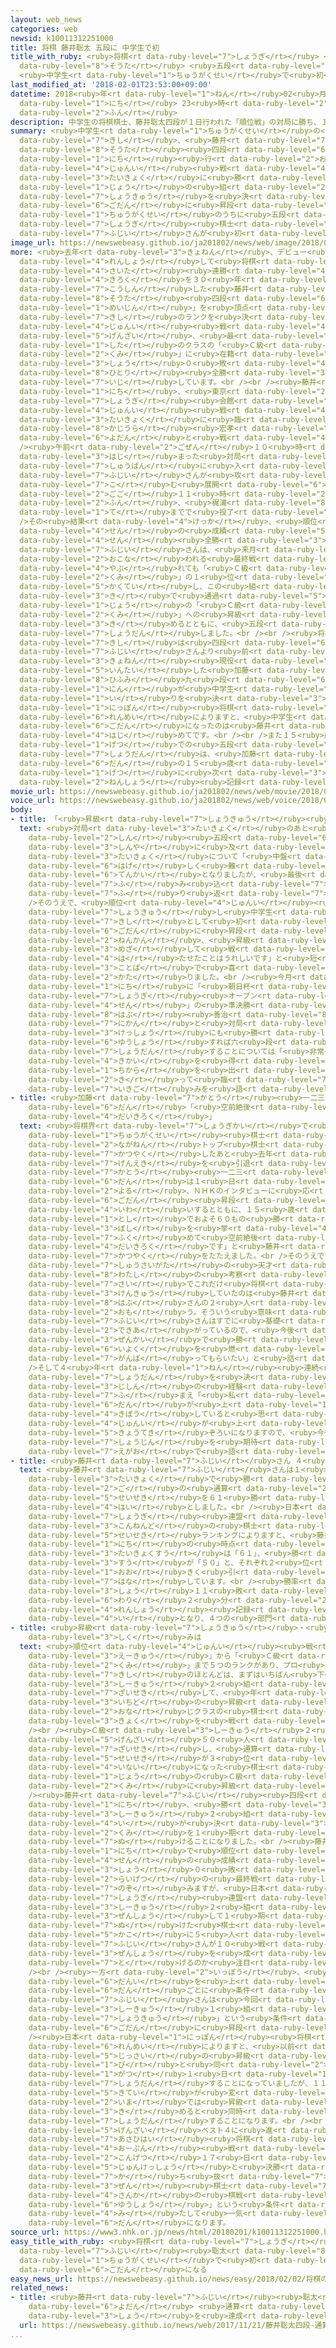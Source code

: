 ```yaml
---
layout: web_news
categories: web
newsid: k10011312251000
title: 将棋 藤井聡太 五段に 中学生で初
title_with_ruby: <ruby>将棋<rt data-ruby-level="7">しょうぎ</rt></ruby> <ruby>藤井<rt data-ruby-level="7">ふじい</rt></ruby><ruby>聡太<rt
  data-ruby-level="8">そうた</rt></ruby> <ruby>五段<rt data-ruby-level="6">ごだん</rt></ruby>に
  <ruby>中学生<rt data-ruby-level="1">ちゅうがくせい</rt></ruby>で<ruby>初<rt data-ruby-level="4">はつ</rt></ruby>
last_modified_at: '2018-02-01T23:53:00+09:00'
datetime: 2018<ruby>年<rt data-ruby-level="1">ねん</rt></ruby>02<ruby>月<rt data-ruby-level="1">がつ</rt></ruby>01<ruby>日<rt
  data-ruby-level="1">にち</rt></ruby> 23<ruby>時<rt data-ruby-level="2">じ</rt></ruby>53<ruby>分<rt
  data-ruby-level="2">ふん</rt></ruby>
description: 中学生の将棋棋士、藤井聡太四段が１日行われた「順位戦」の対局に勝ち、１つ上の組への昇級を決めるとともに五段に昇段しました。中学生のうちに五段になった将棋棋士は藤井さんが初めてです。
summary: <ruby>中学生<rt data-ruby-level="1">ちゅうがくせい</rt></ruby>の<ruby>将棋<rt data-ruby-level="7">しょうぎ</rt></ruby><ruby>棋士<rt
  data-ruby-level="7">きし</rt></ruby>、<ruby>藤井<rt data-ruby-level="7">ふじい</rt></ruby><ruby>聡太<rt
  data-ruby-level="8">そうた</rt></ruby><ruby>四段<rt data-ruby-level="6">よだん</rt></ruby>が１<ruby>日<rt
  data-ruby-level="1">にち</rt></ruby><ruby>行<rt data-ruby-level="2">おこな</rt></ruby>われた「<ruby>順位<rt
  data-ruby-level="4">じゅんい</rt></ruby><ruby>戦<rt data-ruby-level="4">せん</rt></ruby>」の<ruby>対局<rt
  data-ruby-level="3">たいきょく</rt></ruby>に<ruby>勝<rt data-ruby-level="3">か</rt></ruby>ち、１つ<ruby>上<rt
  data-ruby-level="1">じょう</rt></ruby>の<ruby>組<rt data-ruby-level="2">くみ</rt></ruby>への<ruby>昇級<rt
  data-ruby-level="7">しょうきゅう</rt></ruby>を<ruby>決<rt data-ruby-level="3">き</rt></ruby>めるとともに<ruby>五段<rt
  data-ruby-level="6">ごだん</rt></ruby>に<ruby>昇段<rt data-ruby-level="7">しょうだん</rt></ruby>しました。<ruby>中学生<rt
  data-ruby-level="1">ちゅうがくせい</rt></ruby>のうちに<ruby>五段<rt data-ruby-level="6">ごだん</rt></ruby>になった<ruby>将棋<rt
  data-ruby-level="7">しょうぎ</rt></ruby><ruby>棋士<rt data-ruby-level="7">きし</rt></ruby>は<ruby>藤井<rt
  data-ruby-level="7">ふじい</rt></ruby>さんが<ruby>初<rt data-ruby-level="4">はじ</rt></ruby>めてです。
image_url: https://newswebeasy.github.io/ja201802/news/web/image/2018/02/01/K10011312251_1802020515_1802020516_01_03.jpg
more: <ruby>去年<rt data-ruby-level="3">きょねん</rt></ruby>、デビュー<ruby>戦<rt data-ruby-level="4">せん</rt></ruby>から２９<ruby>連勝<rt
  data-ruby-level="4">れんしょう</rt></ruby>して<ruby>将棋<rt data-ruby-level="7">しょうぎ</rt></ruby>の<ruby>最多<rt
  data-ruby-level="4">さいた</rt></ruby><ruby>連勝<rt data-ruby-level="4">れんしょう</rt></ruby><ruby>記録<rt
  data-ruby-level="4">きろく</rt></ruby>を３０<ruby>年<rt data-ruby-level="1">ねん</rt></ruby>ぶりに<ruby>更新<rt
  data-ruby-level="7">こうしん</rt></ruby>した<ruby>藤井<rt data-ruby-level="7">ふじい</rt></ruby><ruby>聡太<rt
  data-ruby-level="8">そうた</rt></ruby><ruby>四段<rt data-ruby-level="6">よだん</rt></ruby>は、「<ruby>名人<rt
  data-ruby-level="1">めいじん</rt></ruby>」を<ruby>頂点<rt data-ruby-level="6">ちょうてん</rt></ruby>とする<ruby>棋士<rt
  data-ruby-level="7">きし</rt></ruby>のランクを<ruby>決<rt data-ruby-level="3">き</rt></ruby>める「<ruby>順位<rt
  data-ruby-level="4">じゅんい</rt></ruby><ruby>戦<rt data-ruby-level="4">せん</rt></ruby>」で、<ruby>現在<rt
  data-ruby-level="5">げんざい</rt></ruby>、<ruby>最<rt data-ruby-level="4">もっと</rt></ruby>も<ruby>下<rt
  data-ruby-level="1">した</rt></ruby>のクラスの「<ruby>Ｃ級<rt data-ruby-level="3">しーきゅう</rt></ruby>２<ruby>組<rt
  data-ruby-level="2">くみ</rt></ruby>」に<ruby>在籍<rt data-ruby-level="7">ざいせき</rt></ruby>し、これまでに８<ruby>勝<rt
  data-ruby-level="3">しょう</rt></ruby>０<ruby>敗<rt data-ruby-level="4">はい</rt></ruby>と、ただ<ruby>一人<rt
  data-ruby-level="8">ひとり</rt></ruby><ruby>全勝<rt data-ruby-level="3">ぜんしょう</rt></ruby>を<ruby>維持<rt
  data-ruby-level="7">いじ</rt></ruby>しています。<br /><br /><ruby>藤井<rt data-ruby-level="7">ふじい</rt></ruby>さんは１<ruby>日<rt
  data-ruby-level="1">にち</rt></ruby>、<ruby>東京<rt data-ruby-level="2">とうきょう</rt></ruby>の<ruby>将棋<rt
  data-ruby-level="7">しょうぎ</rt></ruby><ruby>会館<rt data-ruby-level="3">かいかん</rt></ruby>でその<ruby>順位<rt
  data-ruby-level="4">じゅんい</rt></ruby><ruby>戦<rt data-ruby-level="4">せん</rt></ruby>の<ruby>対局<rt
  data-ruby-level="3">たいきょく</rt></ruby>に<ruby>臨<rt data-ruby-level="7">のぞ</rt></ruby>み、<ruby>梶浦<rt
  data-ruby-level="8">かじうら</rt></ruby><ruby>宏孝<rt data-ruby-level="8">ひろたか</rt></ruby><ruby>四段<rt
  data-ruby-level="6">よだん</rt></ruby>と<ruby>戦<rt data-ruby-level="4">たたか</rt></ruby>いました。<br
  /><ruby>午前<rt data-ruby-level="2">ごぜん</rt></ruby>１０<ruby>時<rt data-ruby-level="2">じ</rt></ruby>に<ruby>始<rt
  data-ruby-level="3">はじ</rt></ruby>まった<ruby>対局<rt data-ruby-level="3">たいきょく</rt></ruby>は<ruby>終盤<rt
  data-ruby-level="7">しゅうばん</rt></ruby>に<ruby>入<rt data-ruby-level="1">はい</rt></ruby>って<ruby>藤井<rt
  data-ruby-level="7">ふじい</rt></ruby>さんが<ruby>攻<rt data-ruby-level="7">せ</rt></ruby>め<ruby>込<rt
  data-ruby-level="7">こ</rt></ruby>む<ruby>展開<rt data-ruby-level="6">てんかい</rt></ruby>となり、<ruby>午後<rt
  data-ruby-level="2">ごご</rt></ruby>１１<ruby>時<rt data-ruby-level="2">じ</rt></ruby>５<ruby>分<rt
  data-ruby-level="2">ふん</rt></ruby>、<ruby>梶浦<rt data-ruby-level="8">かじうら</rt></ruby>さんが１１４<ruby>手<rt
  data-ruby-level="1">て</rt></ruby>までで<ruby>投了<rt data-ruby-level="7">とうりょう</rt></ruby>しました。<br
  />その<ruby>結果<rt data-ruby-level="4">けっか</rt></ruby>、<ruby>順位<rt data-ruby-level="4">じゅんい</rt></ruby><ruby>戦<rt
  data-ruby-level="4">せん</rt></ruby>の<ruby>成績<rt data-ruby-level="5">せいせき</rt></ruby>を９<ruby>戦<rt
  data-ruby-level="4">せん</rt></ruby><ruby>全勝<rt data-ruby-level="3">ぜんしょう</rt></ruby>とした<ruby>藤井<rt
  data-ruby-level="7">ふじい</rt></ruby>さんは、<ruby>来月<rt data-ruby-level="2">らいげつ</rt></ruby><ruby>行<rt
  data-ruby-level="2">おこな</rt></ruby>われる<ruby>最終戦<rt data-ruby-level="4">さいしゅうせん</rt></ruby>で<ruby>敗<rt
  data-ruby-level="4">やぶ</rt></ruby>れても「<ruby>Ｃ級<rt data-ruby-level="3">しーきゅう</rt></ruby>２<ruby>組<rt
  data-ruby-level="2">くみ</rt></ruby>」の１<ruby>位<rt data-ruby-level="4">い</rt></ruby>が<ruby>確定<rt
  data-ruby-level="5">かくてい</rt></ruby>し、この<ruby>組<rt data-ruby-level="2">くみ</rt></ruby>を１<ruby>期<rt
  data-ruby-level="3">き</rt></ruby>で<ruby>通過<rt data-ruby-level="5">つうか</rt></ruby>して１つ<ruby>上<rt
  data-ruby-level="1">じょう</rt></ruby>の「<ruby>Ｃ級<rt data-ruby-level="3">しーきゅう</rt></ruby>１<ruby>組<rt
  data-ruby-level="2">くみ</rt></ruby>」への<ruby>昇級<rt data-ruby-level="7">しょうきゅう</rt></ruby>を<ruby>決<rt
  data-ruby-level="3">き</rt></ruby>めるとともに、<ruby>五段<rt data-ruby-level="6">ごだん</rt></ruby>に<ruby>昇段<rt
  data-ruby-level="7">しょうだん</rt></ruby>しました。<br /><br /><ruby>将棋<rt data-ruby-level="7">しょうぎ</rt></ruby>の<ruby>棋士<rt
  data-ruby-level="7">きし</rt></ruby>は<ruby>四段<rt data-ruby-level="6">よだん</rt></ruby>からプロになり、<ruby>藤井<rt
  data-ruby-level="7">ふじい</rt></ruby>さんより<ruby>前<rt data-ruby-level="2">まえ</rt></ruby>には、<ruby>去年<rt
  data-ruby-level="3">きょねん</rt></ruby><ruby>現役<rt data-ruby-level="7">げんえき</rt></ruby>を<ruby>引退<rt
  data-ruby-level="5">いんたい</rt></ruby>した<ruby>加藤<rt data-ruby-level="7">かとう</rt></ruby><ruby>一二三<rt
  data-ruby-level="8">ひふみ</rt></ruby>九<ruby>段<rt data-ruby-level="6">だん</rt></ruby>など４<ruby>人<rt
  data-ruby-level="1">にん</rt></ruby>が<ruby>中学生<rt data-ruby-level="1">ちゅうがくせい</rt></ruby>でプロ<ruby>入<rt
  data-ruby-level="1">い</rt></ruby>りを<ruby>決<rt data-ruby-level="3">き</rt></ruby>めていますが、<ruby>日本<rt
  data-ruby-level="1">にっぽん</rt></ruby><ruby>将棋<rt data-ruby-level="7">しょうぎ</rt></ruby><ruby>連盟<rt
  data-ruby-level="6">れんめい</rt></ruby>によりますと、<ruby>中学生<rt data-ruby-level="1">ちゅうがくせい</rt></ruby>のうちに<ruby>五段<rt
  data-ruby-level="6">ごだん</rt></ruby>になったのは<ruby>藤井<rt data-ruby-level="7">ふじい</rt></ruby>さんが<ruby>初<rt
  data-ruby-level="4">はじ</rt></ruby>めてです。<br /><br />また１５<ruby>歳<rt data-ruby-level="7">さい</rt></ruby>６か<ruby>月<rt
  data-ruby-level="1">げつ</rt></ruby>での<ruby>五段<rt data-ruby-level="6">ごだん</rt></ruby><ruby>昇段<rt
  data-ruby-level="7">しょうだん</rt></ruby>は、<ruby>加藤<rt data-ruby-level="7">かとう</rt></ruby>九<ruby>段<rt
  data-ruby-level="6">だん</rt></ruby>の１５<ruby>歳<rt data-ruby-level="7">さい</rt></ruby>３か<ruby>月<rt
  data-ruby-level="1">げつ</rt></ruby>に<ruby>次<rt data-ruby-level="3">つ</rt></ruby>ぐ<ruby>年少<rt
  data-ruby-level="2">ねんしょう</rt></ruby><ruby>記録<rt data-ruby-level="4">きろく</rt></ruby>だということです。
movie_url: https://newswebeasy.github.io/ja201802/news/web/movie/2018/02/01/k10011312251_201802020515_201802020516.mp4
voice_url: https://newswebeasy.github.io/ja201802/news/web/voice/2018/02/01/k10011312251_201802020515_201802020516.mp3
body:
- title: 「<ruby>昇級<rt data-ruby-level="7">しょうきゅう</rt></ruby><ruby>果<rt data-ruby-level="4">は</rt></ruby>たせてうれしい」
  text: <ruby>対局<rt data-ruby-level="3">たいきょく</rt></ruby>のあと<ruby>藤井<rt data-ruby-level="7">ふじい</rt></ruby><ruby>新<rt
    data-ruby-level="2">しん</rt></ruby><ruby>五段<rt data-ruby-level="6">ごだん</rt></ruby>は<ruby>深夜<rt
    data-ruby-level="3">しんや</rt></ruby>に<ruby>及<rt data-ruby-level="7">およ</rt></ruby>んだ<ruby>対局<rt
    data-ruby-level="3">たいきょく</rt></ruby>について「<ruby>中盤<rt data-ruby-level="7">ちゅうばん</rt></ruby>から<ruby>激<rt
    data-ruby-level="6">はげ</rt></ruby>しく<ruby>難<rt data-ruby-level="6">むずか</rt></ruby>しい<ruby>展開<rt
    data-ruby-level="6">てんかい</rt></ruby>となりましたが、<ruby>最後<rt data-ruby-level="4">さいご</rt></ruby>まで<ruby>踏<rt
    data-ruby-level="7">ふ</rt></ruby>み<ruby>込<rt data-ruby-level="7">こ</rt></ruby>んでいけたのがよかったです」と<ruby>振<rt
    data-ruby-level="7">ふ</rt></ruby>り<ruby>返<rt data-ruby-level="7">かえ</rt></ruby>りました。<br
    />そのうえで、<ruby>順位<rt data-ruby-level="4">じゅんい</rt></ruby><ruby>戦<rt data-ruby-level="4">せん</rt></ruby>で<ruby>昇級<rt
    data-ruby-level="7">しょうきゅう</rt></ruby>し<ruby>中学生<rt data-ruby-level="1">ちゅうがくせい</rt></ruby><ruby>棋士<rt
    data-ruby-level="7">きし</rt></ruby>として<ruby>初<rt data-ruby-level="4">はじ</rt></ruby>めて<ruby>五段<rt
    data-ruby-level="6">ごだん</rt></ruby>に<ruby>昇段<rt data-ruby-level="7">しょうだん</rt></ruby>したことについて「１<ruby>年間<rt
    data-ruby-level="2">ねんかん</rt></ruby>、<ruby>昇級<rt data-ruby-level="7">しょうきゅう</rt></ruby>を<ruby>目指<rt
    data-ruby-level="3">めざ</rt></ruby>して<ruby>戦<rt data-ruby-level="4">たたか</rt></ruby>ってきたので、それが<ruby>果<rt
    data-ruby-level="4">は</rt></ruby>たせたことはうれしいです」と<ruby>短<rt data-ruby-level="3">みじか</rt></ruby>い<ruby>言葉<rt
    data-ruby-level="3">ことば</rt></ruby>で<ruby>喜<rt data-ruby-level="4">よろこ</rt></ruby>びを<ruby>語<rt
    data-ruby-level="2">かた</rt></ruby>りました。<br /><ruby>今月<rt data-ruby-level="2">こんげつ</rt></ruby>１７<ruby>日<rt
    data-ruby-level="1">にち</rt></ruby>に「<ruby>朝日杯<rt data-ruby-level="7">あさひはい</rt></ruby><ruby>将棋<rt
    data-ruby-level="7">しょうぎ</rt></ruby><ruby>オープン<rt data-ruby-level="4">おーぷん</rt></ruby><ruby>戦<rt
    data-ruby-level="4">せん</rt></ruby>」の<ruby>準決勝<rt data-ruby-level="5">じゅんけっしょう</rt></ruby>で<ruby>羽生<rt
    data-ruby-level="8">はぶ</rt></ruby><ruby>善治<rt data-ruby-level="8">よしはる</rt></ruby><ruby>二冠<rt
    data-ruby-level="7">にかん</rt></ruby>と<ruby>対局<rt data-ruby-level="3">たいきょく</rt></ruby>し、<ruby>決勝<rt
    data-ruby-level="3">けっしょう</rt></ruby>にも<ruby>勝<rt data-ruby-level="3">か</rt></ruby>って<ruby>優勝<rt
    data-ruby-level="6">ゆうしょう</rt></ruby>すれば六<ruby>段<rt data-ruby-level="6">だん</rt></ruby>に<ruby>昇段<rt
    data-ruby-level="7">しょうだん</rt></ruby>することについては「<ruby>非常<rt data-ruby-level="5">ひじょう</rt></ruby>にすばらしい<ruby>機会<rt
    data-ruby-level="4">きかい</rt></ruby>を<ruby>得<rt data-ruby-level="4">え</rt></ruby>たので<ruby>力<rt
    data-ruby-level="1">ちから</rt></ruby>を<ruby>出<rt data-ruby-level="2">だ</rt></ruby>し<ruby>切<rt
    data-ruby-level="2">き</rt></ruby>って<ruby>臨<rt data-ruby-level="7">のぞ</rt></ruby>みたい」と<ruby>意気込<rt
    data-ruby-level="7">いきご</rt></ruby>みを<ruby>語<rt data-ruby-level="2">かた</rt></ruby>りました。
- title: <ruby>加藤<rt data-ruby-level="7">かとう</rt></ruby><ruby>一二三<rt data-ruby-level="8">ひふみ</rt></ruby>九<ruby>段<rt
    data-ruby-level="6">だん</rt></ruby>「<ruby>空前絶後<rt data-ruby-level="5">くうぜんぜつご</rt></ruby>の<ruby>大記録<rt
    data-ruby-level="4">だいきろく</rt></ruby>」
  text: <ruby>将棋界<rt data-ruby-level="7">しょうぎかい</rt></ruby>で<ruby>最初<rt data-ruby-level="4">さいしょ</rt></ruby>の「<ruby>中学生<rt
    data-ruby-level="1">ちゅうがくせい</rt></ruby><ruby>棋士<rt data-ruby-level="7">きし</rt></ruby>」で、<ruby>長年<rt
    data-ruby-level="2">ながねん</rt></ruby>トップ<ruby>棋士<rt data-ruby-level="7">きし</rt></ruby>として<ruby>活躍<rt
    data-ruby-level="7">かつやく</rt></ruby>したあと<ruby>去年<rt data-ruby-level="3">きょねん</rt></ruby><ruby>現役<rt
    data-ruby-level="7">げんえき</rt></ruby>を<ruby>引退<rt data-ruby-level="5">いんたい</rt></ruby>した<ruby>加藤<rt
    data-ruby-level="7">かとう</rt></ruby><ruby>一二三<rt data-ruby-level="8">ひふみ</rt></ruby>九<ruby>段<rt
    data-ruby-level="6">だん</rt></ruby>は１<ruby>日<rt data-ruby-level="1">にち</rt></ruby><ruby>夜<rt
    data-ruby-level="2">よる</rt></ruby>、ＮＨＫのインタビューに<ruby>応<rt data-ruby-level="5">おう</rt></ruby>じ「<ruby>五段<rt
    data-ruby-level="6">ごだん</rt></ruby><ruby>昇段<rt data-ruby-level="7">しょうだん</rt></ruby>をお<ruby>祝<rt
    data-ruby-level="4">いわ</rt></ruby>いするとともに、１５<ruby>歳<rt data-ruby-level="7">さい</rt></ruby>という<ruby>年<rt
    data-ruby-level="1">とし</rt></ruby>でおよそ６０もの<ruby>勝<rt data-ruby-level="3">か</rt></ruby>ち<ruby>星<rt
    data-ruby-level="3">ぼし</rt></ruby>を<ruby>挙<rt data-ruby-level="4">あ</rt></ruby>げていることも<ruby>含<rt
    data-ruby-level="7">ふく</rt></ruby>めて<ruby>空前絶後<rt data-ruby-level="5">くうぜんぜつご</rt></ruby>の<ruby>大記録<rt
    data-ruby-level="4">だいきろく</rt></ruby>です」と<ruby>藤井<rt data-ruby-level="7">ふじい</rt></ruby>さんの<ruby>活躍<rt
    data-ruby-level="7">かつやく</rt></ruby>をたたえました。<br />そのうえで「<ruby>藤井<rt data-ruby-level="7">ふじい</rt></ruby>さんは『<ruby>秀才型<rt
    data-ruby-level="7">しゅうさいがた</rt></ruby>の<ruby>天才<rt data-ruby-level="2">てんさい</rt></ruby>』で、<ruby>私<rt
    data-ruby-level="8">わたし</rt></ruby>の<ruby>考察<rt data-ruby-level="4">こうさつ</rt></ruby>では、１５<ruby>歳<rt
    data-ruby-level="7">さい</rt></ruby>でこれだけ<ruby>将棋<rt data-ruby-level="7">しょうぎ</rt></ruby>を<ruby>研究<rt
    data-ruby-level="3">けんきゅう</rt></ruby>していたのは<ruby>藤井<rt data-ruby-level="7">ふじい</rt></ruby>さんと<ruby>羽生<rt
    data-ruby-level="8">はぶ</rt></ruby>さんの２<ruby>人<rt data-ruby-level="1">にん</rt></ruby>くらいだと<ruby>思<rt
    data-ruby-level="2">おも</rt></ruby>う。そういう<ruby>意味<rt data-ruby-level="3">いみ</rt></ruby>では<ruby>藤井<rt
    data-ruby-level="7">ふじい</rt></ruby>さんはすでに<ruby>基礎<rt data-ruby-level="7">きそ</rt></ruby>が<ruby>出来上<rt
    data-ruby-level="2">できあ</rt></ruby>がっているので、<ruby>今後<rt data-ruby-level="2">こんご</rt></ruby>もエンジン<ruby>全開<rt
    data-ruby-level="3">ぜんかい</rt></ruby>で<ruby>勝<rt data-ruby-level="3">か</rt></ruby>つための<ruby>意欲<rt
    data-ruby-level="6">いよく</rt></ruby>を<ruby>燃<rt data-ruby-level="5">も</rt></ruby>やして<ruby>頑張<rt
    data-ruby-level="7">がんば</rt></ruby>ってもらいたい」と<ruby>話<rt data-ruby-level="2">はな</rt></ruby>しました。<br
    />そして４<ruby>年<rt data-ruby-level="1">ねん</rt></ruby><ruby>連続<rt data-ruby-level="4">れんぞく</rt></ruby>で<ruby>昇段<rt
    data-ruby-level="7">しょうだん</rt></ruby>を<ruby>決<rt data-ruby-level="3">き</rt></ruby>めた<ruby>自身<rt
    data-ruby-level="3">じしん</rt></ruby>の<ruby>経験<rt data-ruby-level="5">けいけん</rt></ruby>を<ruby>踏<rt
    data-ruby-level="7">ふ</rt></ruby>まえ「<ruby>私<rt data-ruby-level="8">わたし</rt></ruby>のようにノンストップで<ruby>段<rt
    data-ruby-level="6">だん</rt></ruby>が<ruby>上<rt data-ruby-level="1">あ</rt></ruby>がることを<ruby>希望<rt
    data-ruby-level="4">きぼう</rt></ruby>していると<ruby>思<rt data-ruby-level="2">おも</rt></ruby>いますが、<ruby>順位<rt
    data-ruby-level="4">じゅんい</rt></ruby>が<ruby>上<rt data-ruby-level="1">あ</rt></ruby>がればそれだけ<ruby>強敵<rt
    data-ruby-level="5">きょうてき</rt></ruby>ぞろいになりますので、<ruby>今後<rt data-ruby-level="2">こんご</rt></ruby>もますますの<ruby>精進<rt
    data-ruby-level="7">しょうじん</rt></ruby>を<ruby>期待<rt data-ruby-level="3">きたい</rt></ruby>しています」と<ruby>笑顔<rt
    data-ruby-level="7">えがお</rt></ruby>で<ruby>語<rt data-ruby-level="2">かた</rt></ruby>っていました。
- title: <ruby>藤井<rt data-ruby-level="7">ふじい</rt></ruby>さん ４<ruby>部門<rt data-ruby-level="3">ぶもん</rt></ruby>でトップ
  text: <ruby>藤井<rt data-ruby-level="7">ふじい</rt></ruby>さんは１<ruby>日<rt data-ruby-level="1">にち</rt></ruby>の<ruby>対局<rt
    data-ruby-level="3">たいきょく</rt></ruby>で<ruby>勝<rt data-ruby-level="3">か</rt></ruby>ったことでデビュー<ruby>後<rt
    data-ruby-level="2">ご</rt></ruby>の<ruby>通算<rt data-ruby-level="2">つうさん</rt></ruby><ruby>成績<rt
    data-ruby-level="5">せいせき</rt></ruby>を６１<ruby>勝<rt data-ruby-level="3">しょう</rt></ruby>１１<ruby>敗<rt
    data-ruby-level="4">はい</rt></ruby>としました。<br /><ruby>日本<rt data-ruby-level="1">にっぽん</rt></ruby><ruby>将棋<rt
    data-ruby-level="7">しょうぎ</rt></ruby><ruby>連盟<rt data-ruby-level="6">れんめい</rt></ruby>がまとめている<ruby>今年度<rt
    data-ruby-level="3">こんねんど</rt></ruby>の<ruby>棋士<rt data-ruby-level="7">きし</rt></ruby>の<ruby>成績<rt
    data-ruby-level="5">せいせき</rt></ruby>ランキングによりますと、<ruby>藤井<rt data-ruby-level="7">ふじい</rt></ruby>さんは３１<ruby>日<rt
    data-ruby-level="1">にち</rt></ruby>の<ruby>時点<rt data-ruby-level="2">じてん</rt></ruby>で<ruby>対局数<rt
    data-ruby-level="3">たいきょくすう</rt></ruby>は「６１」、<ruby>勝<rt data-ruby-level="3">か</rt></ruby>ち<ruby>数<rt
    data-ruby-level="3">すう</rt></ruby>が「５０」と、それぞれ２<ruby>位<rt data-ruby-level="4">い</rt></ruby>の「５０」と「３７」を<ruby>大<rt
    data-ruby-level="1">おお</rt></ruby>きく<ruby>引<rt data-ruby-level="7">ひ</rt></ruby>き<ruby>離<rt
    data-ruby-level="7">はな</rt></ruby>しています。<br /><ruby>勝率<rt data-ruby-level="5">しょうりつ</rt></ruby>は５０<ruby>勝<rt
    data-ruby-level="3">しょう</rt></ruby>１１<ruby>敗<rt data-ruby-level="4">はい</rt></ruby>で８<ruby>割<rt
    data-ruby-level="6">わり</rt></ruby>２<ruby>分<rt data-ruby-level="2">ふん</rt></ruby>、<ruby>連勝<rt
    data-ruby-level="4">れんしょう</rt></ruby><ruby>記録<rt data-ruby-level="4">きろく</rt></ruby>は「２９」とそれぞれ１<ruby>位<rt
    data-ruby-level="4">い</rt></ruby>となり、４つの<ruby>部門<rt data-ruby-level="3">ぶもん</rt></ruby>でトップとなっています。
- title: <ruby>昇級<rt data-ruby-level="7">しょうきゅう</rt></ruby>・<ruby>昇段<rt data-ruby-level="7">しょうだん</rt></ruby>の<ruby>仕組<rt
    data-ruby-level="3">しく</rt></ruby>みは
  text: <ruby>順位<rt data-ruby-level="4">じゅんい</rt></ruby><ruby>戦<rt data-ruby-level="4">せん</rt></ruby>には「<ruby>Ａ級<rt
    data-ruby-level="3">えーきゅう</rt></ruby>」から「<ruby>Ｃ級<rt data-ruby-level="3">しーきゅう</rt></ruby>２<ruby>組<rt
    data-ruby-level="2">くみ</rt></ruby>」まで５つのランクがあり、プロ<ruby>入<rt data-ruby-level="1">い</rt></ruby>りした<ruby>棋士<rt
    data-ruby-level="7">きし</rt></ruby>のほとんどは、まずはいちばん<ruby>下<rt data-ruby-level="1">した</rt></ruby>の<ruby>Ｃ級<rt
    data-ruby-level="3">しーきゅう</rt></ruby>２<ruby>組<rt data-ruby-level="2">くみ</rt></ruby>に<ruby>在籍<rt
    data-ruby-level="7">ざいせき</rt></ruby>して、<ruby>年<rt data-ruby-level="3">ねん</rt></ruby>に<ruby>一度<rt
    data-ruby-level="3">いちど</rt></ruby>の<ruby>昇級<rt data-ruby-level="7">しょうきゅう</rt></ruby>をかけて<ruby>同<rt
    data-ruby-level="2">おな</rt></ruby>じクラスの<ruby>棋士<rt data-ruby-level="7">きし</rt></ruby>と１０<ruby>局<rt
    data-ruby-level="3">きょく</rt></ruby>を<ruby>戦<rt data-ruby-level="4">たたか</rt></ruby>います。<br
    /><br /><ruby>Ｃ級<rt data-ruby-level="3">しーきゅう</rt></ruby>２<ruby>組<rt data-ruby-level="2">くみ</rt></ruby>には<ruby>現在<rt
    data-ruby-level="5">げんざい</rt></ruby>５０<ruby>人<rt data-ruby-level="1">にん</rt></ruby>が<ruby>在籍<rt
    data-ruby-level="7">ざいせき</rt></ruby>し、<ruby>通算<rt data-ruby-level="2">つうさん</rt></ruby><ruby>成績<rt
    data-ruby-level="5">せいせき</rt></ruby>が３<ruby>位<rt data-ruby-level="4">い</rt></ruby><ruby>以内<rt
    data-ruby-level="4">いない</rt></ruby>になった<ruby>棋士<rt data-ruby-level="7">きし</rt></ruby>が１つ<ruby>上<rt
    data-ruby-level="1">じょう</rt></ruby>の<ruby>Ｃ級<rt data-ruby-level="3">しーきゅう</rt></ruby>１<ruby>組<rt
    data-ruby-level="2">くみ</rt></ruby>に<ruby>昇級<rt data-ruby-level="7">しょうきゅう</rt></ruby>できます。<br
    /><ruby>藤井<rt data-ruby-level="7">ふじい</rt></ruby><ruby>四段<rt data-ruby-level="6">よだん</rt></ruby>は１<ruby>日<rt
    data-ruby-level="1">にち</rt></ruby>、<ruby>勝<rt data-ruby-level="3">か</rt></ruby>ったことで、<ruby>Ｃ級<rt
    data-ruby-level="3">しーきゅう</rt></ruby>２<ruby>組<rt data-ruby-level="2">くみ</rt></ruby>の１<ruby>位<rt
    data-ruby-level="4">い</rt></ruby>が<ruby>決<rt data-ruby-level="3">き</rt></ruby>まり、この<ruby>組<rt
    data-ruby-level="2">くみ</rt></ruby>を１<ruby>期<rt data-ruby-level="3">き</rt></ruby>で<ruby>抜<rt
    data-ruby-level="7">ぬ</rt></ruby>けることになりました。<br /><ruby>藤井<rt data-ruby-level="7">ふじい</rt></ruby>さんは１<ruby>日<rt
    data-ruby-level="1">にち</rt></ruby>で<ruby>順位<rt data-ruby-level="4">じゅんい</rt></ruby><ruby>戦<rt
    data-ruby-level="4">せん</rt></ruby>の<ruby>成績<rt data-ruby-level="5">せいせき</rt></ruby>を９<ruby>勝<rt
    data-ruby-level="3">しょう</rt></ruby>０<ruby>敗<rt data-ruby-level="4">はい</rt></ruby>として<ruby>来月<rt
    data-ruby-level="2">らいげつ</rt></ruby>の<ruby>最終戦<rt data-ruby-level="4">さいしゅうせん</rt></ruby>に<ruby>臨<rt
    data-ruby-level="7">のぞ</rt></ruby>みますが、<ruby>日本<rt data-ruby-level="1">にっぽん</rt></ruby><ruby>将棋<rt
    data-ruby-level="7">しょうぎ</rt></ruby><ruby>連盟<rt data-ruby-level="6">れんめい</rt></ruby>によりますと、<ruby>Ｃ級<rt
    data-ruby-level="3">しーきゅう</rt></ruby>２<ruby>組<rt data-ruby-level="2">くみ</rt></ruby>を<ruby>全勝<rt
    data-ruby-level="3">ぜんしょう</rt></ruby>して１<ruby>期<rt data-ruby-level="3">き</rt></ruby>で<ruby>抜<rt
    data-ruby-level="7">ぬ</rt></ruby>けた<ruby>棋士<rt data-ruby-level="7">きし</rt></ruby>は<ruby>過去<rt
    data-ruby-level="5">かこ</rt></ruby>に５<ruby>人<rt data-ruby-level="1">にん</rt></ruby>しかいないということで、<ruby>藤井<rt
    data-ruby-level="7">ふじい</rt></ruby>さんが１０<ruby>戦<rt data-ruby-level="4">せん</rt></ruby><ruby>全勝<rt
    data-ruby-level="3">ぜんしょう</rt></ruby>を<ruby>成<rt data-ruby-level="7">な</rt></ruby>し<ruby>遂<rt
    data-ruby-level="7">と</rt></ruby>げるのか<ruby>注目<rt data-ruby-level="3">ちゅうもく</rt></ruby>されます。<br
    /><br /><ruby>一方<rt data-ruby-level="2">いっぽう</rt></ruby>、<ruby>棋士<rt data-ruby-level="7">きし</rt></ruby>が<ruby>段位<rt
    data-ruby-level="6">だんい</rt></ruby>を<ruby>上<rt data-ruby-level="1">あ</rt></ruby>げるには<ruby>段<rt
    data-ruby-level="6">だん</rt></ruby>ごとに<ruby>条件<rt data-ruby-level="5">じょうけん</rt></ruby>があり、<ruby>藤井<rt
    data-ruby-level="7">ふじい</rt></ruby>さんは<ruby>今回<rt data-ruby-level="2">こんかい</rt></ruby>、「<ruby>Ｃ級<rt
    data-ruby-level="3">しーきゅう</rt></ruby>１<ruby>組<rt data-ruby-level="2">くみ</rt></ruby><ruby>昇級<rt
    data-ruby-level="7">しょうきゅう</rt></ruby>」という<ruby>条件<rt data-ruby-level="5">じょうけん</rt></ruby>をクリアして<ruby>五段<rt
    data-ruby-level="6">ごだん</rt></ruby>に<ruby>昇段<rt data-ruby-level="7">しょうだん</rt></ruby>しました。<br
    /><ruby>日本<rt data-ruby-level="1">にっぽん</rt></ruby><ruby>将棋<rt data-ruby-level="7">しょうぎ</rt></ruby><ruby>連盟<rt
    data-ruby-level="6">れんめい</rt></ruby>によりますと、<ruby>以前<rt data-ruby-level="4">いぜん</rt></ruby>は<ruby>実際<rt
    data-ruby-level="5">じっさい</rt></ruby>の<ruby>昇級<rt data-ruby-level="7">しょうきゅう</rt></ruby><ruby>日<rt
    data-ruby-level="1">び</rt></ruby>と<ruby>同<rt data-ruby-level="2">おな</rt></ruby>じ４<ruby>月<rt
    data-ruby-level="1">がつ</rt></ruby>１<ruby>日<rt data-ruby-level="1">にち</rt></ruby>に<ruby>昇段<rt
    data-ruby-level="7">しょうだん</rt></ruby>することになっていましたが、１１<ruby>年前<rt data-ruby-level="2">ねんまえ</rt></ruby>に<ruby>規定<rt
    data-ruby-level="5">きてい</rt></ruby>が<ruby>変<rt data-ruby-level="4">か</rt></ruby>わり、<ruby>今<rt
    data-ruby-level="2">いま</rt></ruby>では<ruby>昇級<rt data-ruby-level="7">しょうきゅう</rt></ruby>を<ruby>決<rt
    data-ruby-level="3">き</rt></ruby>めると<ruby>同時<rt data-ruby-level="2">どうじ</rt></ruby>に<ruby>昇段<rt
    data-ruby-level="7">しょうだん</rt></ruby>することになります。<br /><br /><ruby>藤井<rt data-ruby-level="7">ふじい</rt></ruby>さんは<ruby>現在<rt
    data-ruby-level="5">げんざい</rt></ruby>ベスト４に<ruby>進<rt data-ruby-level="3">すす</rt></ruby>んでいる「<ruby>朝日杯<rt
    data-ruby-level="7">あさひはい</rt></ruby><ruby>将棋<rt data-ruby-level="7">しょうぎ</rt></ruby><ruby>オープン<rt
    data-ruby-level="4">おーぷん</rt></ruby><ruby>戦<rt data-ruby-level="4">せん</rt></ruby>」で<ruby>今月<rt
    data-ruby-level="2">こんげつ</rt></ruby>１７<ruby>日<rt data-ruby-level="1">にち</rt></ruby>の<ruby>準決勝<rt
    data-ruby-level="5">じゅんけっしょう</rt></ruby>と<ruby>決勝<rt data-ruby-level="3">けっしょう</rt></ruby>を<ruby>勝<rt
    data-ruby-level="7">か</rt></ruby>ち<ruby>抜<rt data-ruby-level="7">ぬ</rt></ruby>けば、「<ruby>全<rt
    data-ruby-level="3">ぜん</rt></ruby><ruby>棋士<rt data-ruby-level="7">きし</rt></ruby><ruby>参加<rt
    data-ruby-level="4">さんか</rt></ruby>の<ruby>棋戦<rt data-ruby-level="7">きせん</rt></ruby>で<ruby>優勝<rt
    data-ruby-level="6">ゆうしょう</rt></ruby>」という<ruby>条件<rt data-ruby-level="5">じょうけん</rt></ruby>を<ruby>満<rt
    data-ruby-level="4">み</rt></ruby>たして<ruby>一気<rt data-ruby-level="1">いっき</rt></ruby>に六<ruby>段<rt
    data-ruby-level="6">だん</rt></ruby>になります。
source_url: https://www3.nhk.or.jp/news/html/20180201/k10011312251000.html
easy_title_with_ruby: <ruby>将棋<rt data-ruby-level="7">しょうぎ</rt></ruby>の<ruby>藤井<rt
  data-ruby-level="7">ふじい</rt></ruby><ruby>聡太<rt data-ruby-level="8">そうた</rt></ruby>さんが<ruby>中学生<rt
  data-ruby-level="1">ちゅうがくせい</rt></ruby>で<ruby>初<rt data-ruby-level="4">はじ</rt></ruby>めて<ruby>五段<rt
  data-ruby-level="6">ごだん</rt></ruby>になる
easy_news_url: https://newswebeasy.github.io/news/easy/2018/02/02/将棋の藤井聡太さんが中学生で初めて五段になる
related_news:
- title: <ruby>藤井<rt data-ruby-level="7">ふじい</rt></ruby><ruby>聡太<rt data-ruby-level="8">そうた</rt></ruby><ruby>四段<rt
    data-ruby-level="6">よだん</rt></ruby> <ruby>通算<rt data-ruby-level="2">つうさん</rt></ruby>50<ruby>勝<rt
    data-ruby-level="3">しょう</rt></ruby>を<ruby>達成<rt data-ruby-level="4">たっせい</rt></ruby>
  url: https://newswebeasy.github.io/news/web/2017/11/21/藤井聡太四段-通算50勝を達成
...
```

